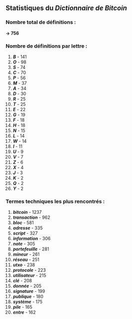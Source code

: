 ## Statistiques du *Dictionnaire de Bitcoin*

### Nombre total de définitions : 
**-> 756**

### Nombre de définitions par lettre :
1. ***B*** - 141
2. ***O*** - 98
3. ***S*** - 74
4. ***C*** - 70
5. ***P*** - 56
6. ***M*** - 37
7. ***A*** - 34
8. ***D*** - 30
9. ***R*** - 25
10. ***T*** - 25
11. ***E*** - 22
12. ***G*** - 19
13. ***F*** - 18
14. ***H*** - 18
15. ***N*** - 15
16. ***L*** - 14
17. ***W*** - 14
18. ***I*** - 11
19. ***U*** - 9
20. ***V*** - 7
21. ***Z*** - 6
22. ***X*** - 4
23. ***J*** - 3
24. ***K*** - 2
25. ***Q*** - 2
26. ***Y*** - 2

### Termes techniques les plus rencontrés :
1. ***bitcoin*** - 1237
2. ***transaction*** - 962
3. ***bloc*** - 581
4. ***adresse*** - 335
5. ***script*** - 327
6. ***information*** - 306
7. ***note*** - 305
8. ***portefeuille*** - 281
9. ***mineur*** - 261
10. ***réseau*** - 251
11. ***utxo*** - 238
12. ***protocole*** - 223
13. ***utilisateur*** - 215
14. ***clé*** - 208
15. ***donnée*** - 205
16. ***signature*** - 199
17. ***publique*** - 180
18. ***système*** - 175
19. ***pile*** - 165
20. ***entre*** - 162
